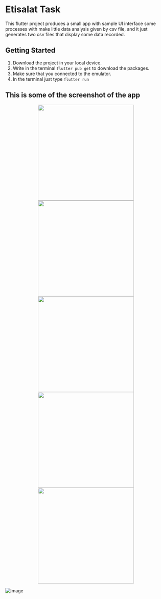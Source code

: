 # Etisalat Task

This flutter project produces a small app with sample UI interface some processes with make little data analysis 
given by csv file, and it just generates two csv files that display some data recorded.

## Getting Started

1. Download the project in your local device.
2. Write in the terminal `flutter pub get` to download the packages.
3. Make sure that you connected to the emulator.
4. In the terminal just type `flutter run` 


## This is some of the screenshot of the app

<p align="center">
  <img src="https://user-images.githubusercontent.com/60716992/210154108-da040828-ea81-409f-a1e7-67f36ecc3f60.png" width="300">
  <img src="https://user-images.githubusercontent.com/60716992/210184874-f5d37367-fb45-4b52-97d5-bf03a9c69492.png" width="300">
  <img src="https://user-images.githubusercontent.com/60716992/210184884-b53e885d-9e67-44b0-8ad2-97a05df4749a.png" width="300">
  <img src="https://user-images.githubusercontent.com/60716992/210184901-4e6bf235-6067-4ff2-a08a-0451f074a3b1.png" width="300">
  <img src="https://user-images.githubusercontent.com/60716992/210185062-0551075e-bdd2-4faa-aa75-b30e5680f881.png" width="300">
</p>

![image](https://user-images.githubusercontent.com/60716992/210154357-8d47f385-5002-4468-b5cb-eec7a1ce2830.png)







